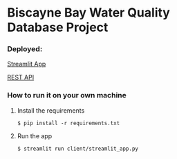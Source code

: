# Biscayne Bay Water Quality Database Project

### Deployed:
[Streamlit App](https://waterdatasetbiscayne.streamlit.app/)

[REST API](https://biscaynebayproject.onrender.com/)

### How to run it on your own machine

1. Install the requirements

   ```
   $ pip install -r requirements.txt
   ```

2. Run the app

   ```
   $ streamlit run client/streamlit_app.py
   ```
